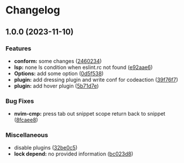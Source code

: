 # Changelog

## 1.0.0 (2023-11-10)


### Features

* **conform:** some changes ([2460234](https://github.com/rizkyilhampra/nvim-config/commit/24602346788a866f332a9685bc0fa2652a066cd2))
* **lsp:** none ls condition when eslint.rc not found ([e92aae6](https://github.com/rizkyilhampra/nvim-config/commit/e92aae6b35bced50fe27cd58990d4d83c17b3080))
* **Options:** add some option ([0d5f538](https://github.com/rizkyilhampra/nvim-config/commit/0d5f538c178d1fafcec30e7235f504dce3b25b61))
* **plugin:** add dressing plugin and write conf for codeaction ([39f76f7](https://github.com/rizkyilhampra/nvim-config/commit/39f76f7f3d4fcad58c43065d5b51ab741a1a586d))
* **plugin:** add hover plugin ([5b71d7e](https://github.com/rizkyilhampra/nvim-config/commit/5b71d7eee9f09e234ad11e5fbfcc57a47fdcbffb))


### Bug Fixes

* **nvim-cmp:** press tab out snippet scope return back to snippet ([8fcaee8](https://github.com/rizkyilhampra/nvim-config/commit/8fcaee8f2717c581e16125cfde0ec4573728799c))


### Miscellaneous

* disable plugins ([32be0c5](https://github.com/rizkyilhampra/nvim-config/commit/32be0c5aa98f277ba302d0f9b1c704772f373701))
* **lock depend:** no provided information ([bc023d8](https://github.com/rizkyilhampra/nvim-config/commit/bc023d87a7165e590cd511c6308ba8a15b36a573))
